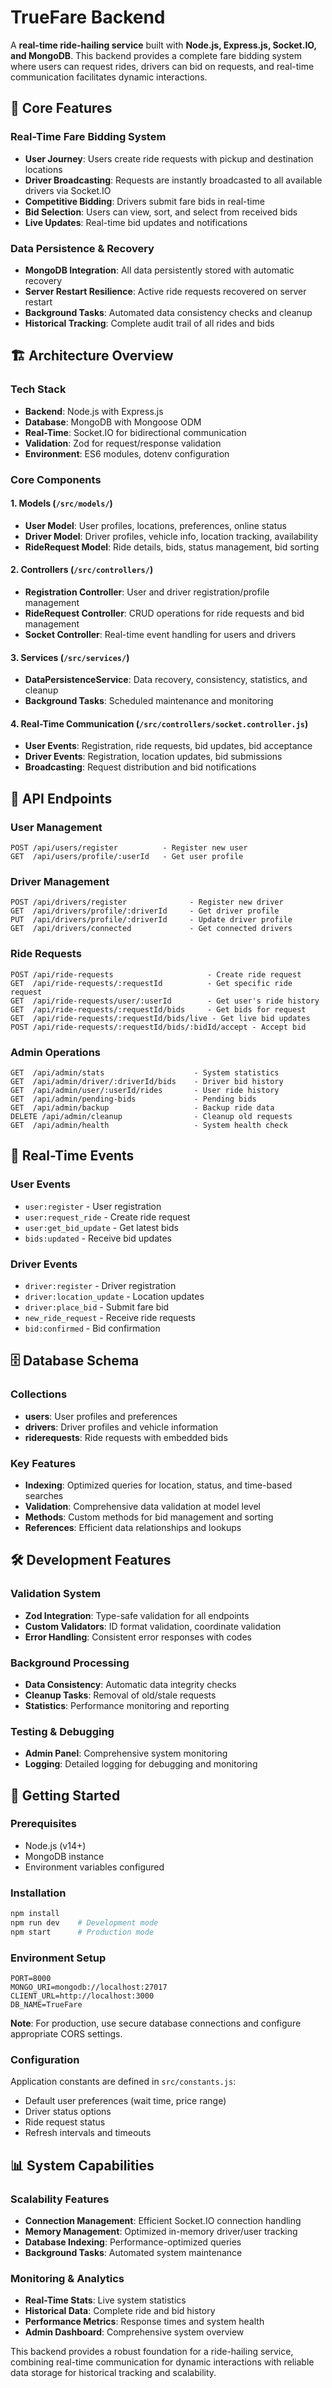 # TrueFare Backend

A **real-time ride-hailing service** built with **Node.js, Express.js, Socket.IO, and MongoDB**. This backend provides a complete fare bidding system where users can request rides, drivers can bid on requests, and real-time communication facilitates dynamic interactions.

## 🚀 Core Features

### Real-Time Fare Bidding System
- **User Journey**: Users create ride requests with pickup and destination locations
- **Driver Broadcasting**: Requests are instantly broadcasted to all available drivers via Socket.IO
- **Competitive Bidding**: Drivers submit fare bids in real-time
- **Bid Selection**: Users can view, sort, and select from received bids
- **Live Updates**: Real-time bid updates and notifications

### Data Persistence & Recovery
- **MongoDB Integration**: All data persistently stored with automatic recovery
- **Server Restart Resilience**: Active ride requests recovered on server restart
- **Background Tasks**: Automated data consistency checks and cleanup
- **Historical Tracking**: Complete audit trail of all rides and bids

## 🏗️ Architecture Overview

### Tech Stack
- **Backend**: Node.js with Express.js
- **Database**: MongoDB with Mongoose ODM
- **Real-Time**: Socket.IO for bidirectional communication
- **Validation**: Zod for request/response validation
- **Environment**: ES6 modules, dotenv configuration

### Core Components

#### 1. **Models** (`/src/models/`)
- **User Model**: User profiles, locations, preferences, online status
- **Driver Model**: Driver profiles, vehicle info, location tracking, availability
- **RideRequest Model**: Ride details, bids, status management, bid sorting

#### 2. **Controllers** (`/src/controllers/`)
- **Registration Controller**: User and driver registration/profile management
- **RideRequest Controller**: CRUD operations for ride requests and bid management
- **Socket Controller**: Real-time event handling for users and drivers

#### 3. **Services** (`/src/services/`)
- **DataPersistenceService**: Data recovery, consistency, statistics, and cleanup
- **Background Tasks**: Scheduled maintenance and monitoring

#### 4. **Real-Time Communication** (`/src/controllers/socket.controller.js`)
- **User Events**: Registration, ride requests, bid updates, bid acceptance
- **Driver Events**: Registration, location updates, bid submissions
- **Broadcasting**: Request distribution and bid notifications

## 🔧 API Endpoints

### User Management
```
POST /api/users/register          - Register new user
GET  /api/users/profile/:userId   - Get user profile
```

### Driver Management
```
POST /api/drivers/register              - Register new driver
GET  /api/drivers/profile/:driverId     - Get driver profile
PUT  /api/drivers/profile/:driverId     - Update driver profile
GET  /api/drivers/connected             - Get connected drivers
```

### Ride Requests
```
POST /api/ride-requests                     - Create ride request
GET  /api/ride-requests/:requestId          - Get specific ride request
GET  /api/ride-requests/user/:userId        - Get user's ride history
GET  /api/ride-requests/:requestId/bids     - Get bids for request
GET  /api/ride-requests/:requestId/bids/live - Get live bid updates
POST /api/ride-requests/:requestId/bids/:bidId/accept - Accept bid
```

### Admin Operations
```
GET  /api/admin/stats                    - System statistics
GET  /api/admin/driver/:driverId/bids    - Driver bid history
GET  /api/admin/user/:userId/rides       - User ride history
GET  /api/admin/pending-bids             - Pending bids
GET  /api/admin/backup                   - Backup ride data
DELETE /api/admin/cleanup                - Cleanup old requests
GET  /api/admin/health                   - System health check
```

## 🔄 Real-Time Events

### User Events
- `user:register` - User registration
- `user:request_ride` - Create ride request
- `user:get_bid_update` - Get latest bids
- `bids:updated` - Receive bid updates

### Driver Events
- `driver:register` - Driver registration
- `driver:location_update` - Location updates
- `driver:place_bid` - Submit fare bid
- `new_ride_request` - Receive ride requests
- `bid:confirmed` - Bid confirmation

## 🗄️ Database Schema

### Collections
- **users**: User profiles and preferences
- **drivers**: Driver profiles and vehicle information
- **riderequests**: Ride requests with embedded bids

### Key Features
- **Indexing**: Optimized queries for location, status, and time-based searches
- **Validation**: Comprehensive data validation at model level
- **Methods**: Custom methods for bid management and sorting
- **References**: Efficient data relationships and lookups

## 🛠️ Development Features

### Validation System
- **Zod Integration**: Type-safe validation for all endpoints
- **Custom Validators**: ID format validation, coordinate validation
- **Error Handling**: Consistent error responses with codes

### Background Processing
- **Data Consistency**: Automatic data integrity checks
- **Cleanup Tasks**: Removal of old/stale requests
- **Statistics**: Performance monitoring and reporting

### Testing & Debugging
- **Admin Panel**: Comprehensive system monitoring
- **Logging**: Detailed logging for debugging and monitoring

## 🚀 Getting Started

### Prerequisites
- Node.js (v14+)
- MongoDB instance
- Environment variables configured

### Installation
```bash
npm install
npm run dev    # Development mode
npm start      # Production mode
```

### Environment Setup
```env
PORT=8000
MONGO_URI=mongodb://localhost:27017
CLIENT_URL=http://localhost:3000
DB_NAME=TrueFare
```

**Note**: For production, use secure database connections and configure appropriate CORS settings.

### Configuration
Application constants are defined in `src/constants.js`:
- Default user preferences (wait time, price range)
- Driver status options
- Ride request status
- Refresh intervals and timeouts

## 📊 System Capabilities

### Scalability Features
- **Connection Management**: Efficient Socket.IO connection handling
- **Memory Management**: Optimized in-memory driver/user tracking
- **Database Indexing**: Performance-optimized queries
- **Background Tasks**: Automated system maintenance

### Monitoring & Analytics
- **Real-Time Stats**: Live system statistics
- **Historical Data**: Complete ride and bid history
- **Performance Metrics**: Response times and system health
- **Admin Dashboard**: Comprehensive system overview

This backend provides a robust foundation for a ride-hailing service, combining real-time communication for dynamic interactions with reliable data storage for historical tracking and scalability.